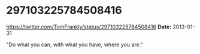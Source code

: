# 297103225784508416
https://twitter.com/TomFrankly/status/297103225784508416
**Date:** 2013-01-31

"Do what you can, with what you have, where you are."
